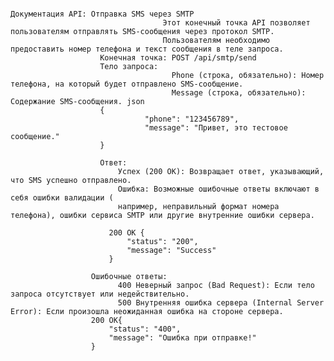                                                                     Документация API: Отправка SMS через SMTP
                                      Этот конечный точка API позволяет пользователям отправлять SMS-сообщения через протокол SMTP. 
                                      Пользователям необходимо предоставить номер телефона и текст сообщения в теле запроса.
                        Конечная точка: POST /api/smtp/send
                        Тело запроса:
                                        Phone (строка, обязательно): Номер телефона, на который будет отправлено SMS-сообщение.
                                        Message (строка, обязательно): Содержание SMS-сообщения. json
                        {
                                  "phone": "123456789",
                                  "message": "Привет, это тестовое сообщение."
                        }

                        Ответ:
                            Успех (200 OK): Возвращает ответ, указывающий, что SMS успешно отправлено.
                            Ошибка: Возможные ошибочные ответы включают в себя ошибки валидации (
                            например, неправильный формат номера телефона), ошибки сервиса SMTP или другие внутренние ошибки сервера.

                          200 OK {
                              "status": "200",
                              "message": "Success"
                          }

                      Ошибочные ответы:
                            400 Неверный запрос (Bad Request): Если тело запроса отсутствует или недействительно.
                            500 Внутренняя ошибка сервера (Internal Server Error): Если произошла неожиданная ошибка на стороне сервера.
                      200 OK{
                          "status": "400",
                          "message": "Ошибка при отправке!"
                      }


